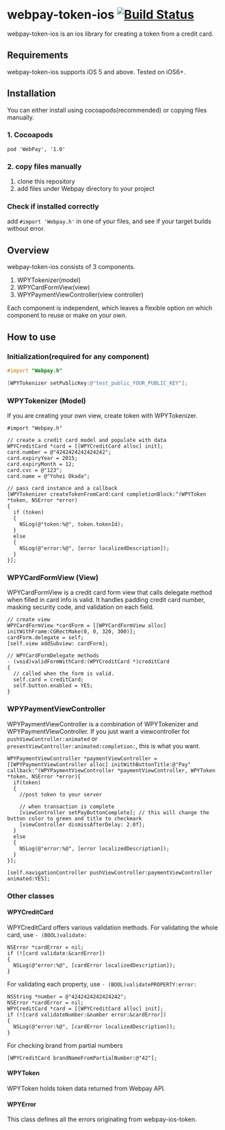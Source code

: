 # webpay-token-ios [![Build Status](https://travis-ci.org/webpay/webpay-token-ios.svg?branch=master)](https://travis-ci.org/webpay/webpay-token-ios)

webpay-token-ios is an ios library for creating a token from a credit card.

## Requirements
webpay-token-ios supports iOS 5 and above.
Tested on iOS6+.


## Installation

You can either install using cocoapods(recommended) or copying files manually.

### 1. Cocoapods
```
pod 'WebPay', '1.0'
```

### 2. copy files manually

1. clone this repository
2. add files under Webpay directory to your project


### Check if installed correctly
add `#import 'Webpay.h'` in one of your files, and see if your target builds without error.


## Overview

webpay-token-ios consists of 3 components.

1. WPYTokenizer(model)
2. WPYCardFormView(view)
3. WPYPaymentViewController(view controller)

Each component is independent, which leaves a flexible option on which component
to reuse or make on your own.

## How to use

### Initialization(required for any component)
``` objective-c
#import "Webpay.h"

[WPYTokenizer setPublicKey:@"test_public_YOUR_PUBLIC_KEY"];
```

### WPYTokenizer (Model)
If you are creating your own view, create token with WPYTokenizer.

```
#import "Webpay.h"

// create a credit card model and populate with data
WPYCreditCard *card = [[WPYCreditCard alloc] init];
card.number = @"4242424242424242";
card.expiryYear = 2015;
card.expiryMonth = 12;
card.cvc = @"123";
card.name = @"Yohei Okada";
    
// pass card instance and a callback
[WPYTokenizer createTokenFromCard:card completionBlock:^(WPYToken *token, NSError *error)
{
  if (token)
  {
    NSLog(@"token:%@", token.tokenId);
  }
  else
  {
    NSLog(@"error:%@", [error localizedDescription]);
  }
}];
```

### WPYCardFormView (View)
WPYCardFormView is a credit card form view that calls delegate method when filled in card info is valid. It handles padding credit card number, masking security code, and validation on each field.

```
// create view
WPYCardFormView *cardForm = [[WPYCardFormView alloc] initWithFrame:CGRectMake(0, 0, 320, 300)];
cardForm.delegate = self;
[self.view addSubview: cardForm];

// WPYCardFormDelegate methods
- (void)validFormWithCard:(WPYCreditCard *)creditCard
{
  // called when the form is valid.  
  self.card = creditCard;
  self.button.enabled = YES;
}
```


### WPYPaymentViewController
WPYPaymentViewController is a combination of WPYTokenizer and WPYPaymentVIewController. If you just want a viewcontroller for `pushViewController:animated` or `presentViewController:animated:completion:`, this is what you want.

```
WPYPaymentViewController *paymentViewController = [[WPYPaymentViewController alloc] initWithButtonTitle:@"Pay" callback:^(WPYPaymentViewController *paymentViewController, WPYToken *token, NSError *error){
  if(token)
  {
    //post token to your server
    
    // when transaction is complete
    [viewController setPayButtonComplete]; // this will change the button color to green and title to checkmark
    [viewController dismissAfterDelay: 2.0f];
  }
  else
  { 
    NSLog(@"error:%@", [error localizedDescription]);
  }
}];
    
[self.navigationController pushViewController:paymentViewController animated:YES];
```

### Other classes
#### WPYCreditCard
WPYCreditCard offers various validation methods.
For validating the whole card, use `- (BOOL)validate:`
```
NSError *cardError = nil;
if (![card validate:&cardError])
{
  NSLog(@"error:%@", [cardError localizedDescription]);
}
```

For validating each property, use `- (BOOL)validatePROPERTY:error:`
```
NSString *number = @"4242424242424242";
NSError *cardError = nil;
WPYCreditCard *card = [[WPYCreditCard alloc] init];
if (![card validateNumber:&number error:&cardError])
{
  NSLog(@"error:%@", [cardError localizedDescription]);
}
```

For checking brand from partial numbers
```
[WPYCreditCard brandNameFromPartialNumber:@"42"];
```

#### WPYToken
WPYToken holds token data returned from Webpay API.

#### WPYError
This class defines all the errors originating from webpay-ios-token.

